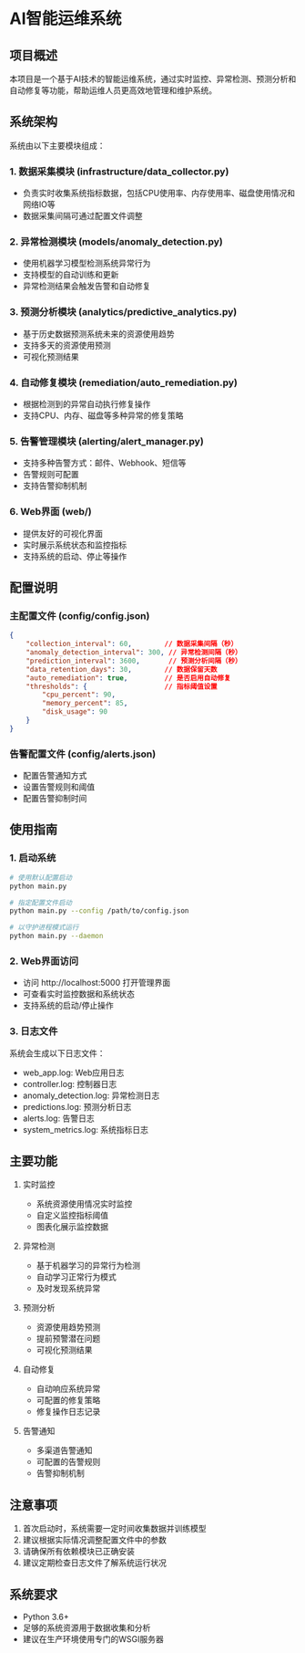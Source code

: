 # AI智能运维系统

## 项目概述
本项目是一个基于AI技术的智能运维系统，通过实时监控、异常检测、预测分析和自动修复等功能，帮助运维人员更高效地管理和维护系统。

## 系统架构
系统由以下主要模块组成：

### 1. 数据采集模块 (infrastructure/data_collector.py)
- 负责实时收集系统指标数据，包括CPU使用率、内存使用率、磁盘使用情况和网络IO等
- 数据采集间隔可通过配置文件调整

### 2. 异常检测模块 (models/anomaly_detection.py)
- 使用机器学习模型检测系统异常行为
- 支持模型的自动训练和更新
- 异常检测结果会触发告警和自动修复

### 3. 预测分析模块 (analytics/predictive_analytics.py)
- 基于历史数据预测系统未来的资源使用趋势
- 支持多天的资源使用预测
- 可视化预测结果

### 4. 自动修复模块 (remediation/auto_remediation.py)
- 根据检测到的异常自动执行修复操作
- 支持CPU、内存、磁盘等多种异常的修复策略

### 5. 告警管理模块 (alerting/alert_manager.py)
- 支持多种告警方式：邮件、Webhook、短信等
- 告警规则可配置
- 支持告警抑制机制

### 6. Web界面 (web/)
- 提供友好的可视化界面
- 实时展示系统状态和监控指标
- 支持系统的启动、停止等操作

## 配置说明

### 主配置文件 (config/config.json)
```json
{
    "collection_interval": 60,        // 数据采集间隔（秒）
    "anomaly_detection_interval": 300, // 异常检测间隔（秒）
    "prediction_interval": 3600,       // 预测分析间隔（秒）
    "data_retention_days": 30,        // 数据保留天数
    "auto_remediation": true,         // 是否启用自动修复
    "thresholds": {                   // 指标阈值设置
        "cpu_percent": 90,
        "memory_percent": 85,
        "disk_usage": 90
    }
}
```

### 告警配置文件 (config/alerts.json)
- 配置告警通知方式
- 设置告警规则和阈值
- 配置告警抑制时间

## 使用指南

### 1. 启动系统
```bash
# 使用默认配置启动
python main.py

# 指定配置文件启动
python main.py --config /path/to/config.json

# 以守护进程模式运行
python main.py --daemon
```

### 2. Web界面访问
- 访问 http://localhost:5000 打开管理界面
- 可查看实时监控数据和系统状态
- 支持系统的启动/停止操作

### 3. 日志文件
系统会生成以下日志文件：
- web_app.log: Web应用日志
- controller.log: 控制器日志
- anomaly_detection.log: 异常检测日志
- predictions.log: 预测分析日志
- alerts.log: 告警日志
- system_metrics.log: 系统指标日志

## 主要功能

1. 实时监控
   - 系统资源使用情况实时监控
   - 自定义监控指标阈值
   - 图表化展示监控数据

2. 异常检测
   - 基于机器学习的异常行为检测
   - 自动学习正常行为模式
   - 及时发现系统异常

3. 预测分析
   - 资源使用趋势预测
   - 提前预警潜在问题
   - 可视化预测结果

4. 自动修复
   - 自动响应系统异常
   - 可配置的修复策略
   - 修复操作日志记录

5. 告警通知
   - 多渠道告警通知
   - 可配置的告警规则
   - 告警抑制机制

## 注意事项
1. 首次启动时，系统需要一定时间收集数据并训练模型
2. 建议根据实际情况调整配置文件中的参数
3. 请确保所有依赖模块已正确安装
4. 建议定期检查日志文件了解系统运行状况

## 系统要求
- Python 3.6+
- 足够的系统资源用于数据收集和分析
- 建议在生产环境使用专门的WSGI服务器